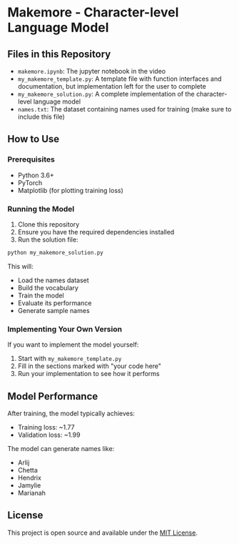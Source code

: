 # Makemore - Character-level Language Model


## Files in this Repository
- `makemore.ipynb`: The jupyter notebook in the video
- `my_makemore_template.py`: A template file with function interfaces and documentation, but implementation left for the user to complete
- `my_makemore_solution.py`: A complete implementation of the character-level language model
- `names.txt`: The dataset containing names used for training (make sure to include this file)

## How to Use

### Prerequisites

- Python 3.6+
- PyTorch
- Matplotlib (for plotting training loss)

### Running the Model

1. Clone this repository
2. Ensure you have the required dependencies installed
3. Run the solution file:

```bash
python my_makemore_solution.py
```

This will:
- Load the names dataset
- Build the vocabulary
- Train the model
- Evaluate its performance
- Generate sample names

### Implementing Your Own Version

If you want to implement the model yourself:

1. Start with `my_makemore_template.py`
2. Fill in the sections marked with "your code here"
3. Run your implementation to see how it performs

## Model Performance

After training, the model typically achieves:
- Training loss: ~1.77
- Validation loss: ~1.99

The model can generate names like:
- Arlij
- Chetta
- Hendrix
- Jamylie
- Marianah

## License

This project is open source and available under the [MIT License](LICENSE).
